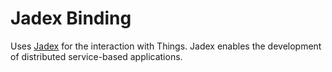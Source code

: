 # Jadex Binding

Uses [Jadex](https://www.activecomponents.org/) for the interaction with Things.
Jadex enables the development of distributed service-based applications.